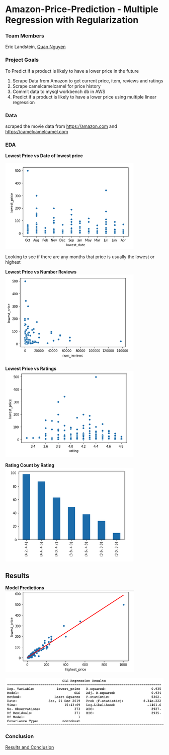# Amazon-Price-Prediction - Multiple Regression with Regularization


### Team Members
Eric Landstein, [Quan Nguyen][1]

[1]:https://github.com/quannguyen234

### Project Goals
To Predict if a product is likely to have a lower price in the future 
1. Scrape Data from Amazon to get current price, item, reviews and ratings 
2. Scrape camelcamelcamel for price history 
3. Commit data to mysql workbench db in AWS 
4. Predict if a product is likely to have a lower price using multiple linear regression 

### Data
scraped the movie data from https://amazon.com and https://camelcamelcamel.com

### EDA 

**Lowest Price vs Date of lowest price**

![](https://github.com/Landstein/Amazon-Price-Prediction/blob/master/images/Lowest%20Price%20vs%20Date%20of%20lowest%20price.png)

Looking to see if there are any months that price is usually the lowest or highest 

**Lowest Price vs Number Reviews**
![](https://github.com/Landstein/Amazon-Price-Prediction/blob/master/images/Lowest%20Price%20vs%20Number%20Reviews.png)

**Lowest Price vs Ratings**
![](https://github.com/Landstein/Amazon-Price-Prediction/blob/master/images/Lowest%20Price%20vs%20Ratings.png)

**Rating Count by Rating**
![](https://github.com/Landstein/Amazon-Price-Prediction/blob/master/images/Rating%20Count%20binned.png)

## Results 

**Model Predictions** 
![](https://github.com/Landstein/Amazon-Price-Prediction/blob/master/images/Regression%20Prediction.png)

![](https://github.com/Landstein/Amazon-Price-Prediction/blob/master/images/OLS%20Results.png)

### Conclusion

[Results and Conclusion ][2]

[2]:https://medium.com/@quannguyen234/too-good-to-be-true-c1fc04cb07ea
